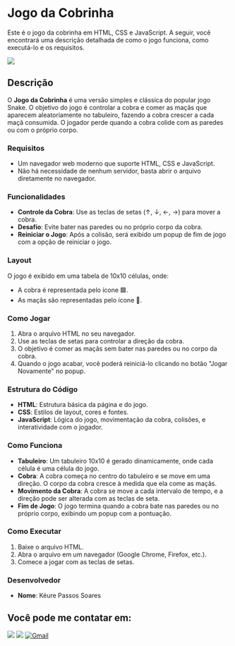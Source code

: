 # Jogo da Cobrinha

Este é o jogo da cobrinha em HTML, CSS e JavaScript. A seguir, você encontrará uma descrição detalhada de como o jogo funciona, como executá-lo e os requisitos.

 <div>
<img src="http://img.shields.io/static/v1?label=STATUS%20DO%20PROJETO&message=%20CONCLUIDO&color=GREEN&style=for-the-badge_blank"></a>
  </div>
  
## Descrição

O **Jogo da Cobrinha** é uma versão simples e clássica do popular jogo Snake. O objetivo do jogo é controlar a cobra e comer as maçãs que aparecem aleatoriamente no tabuleiro, fazendo a cobra crescer a cada maçã consumida. O jogador perde quando a cobra colide com as paredes ou com o próprio corpo.

### Requisitos
- Um navegador web moderno que suporte HTML, CSS e JavaScript.
- Não há necessidade de nenhum servidor, basta abrir o arquivo diretamente no navegador.

### Funcionalidades
- **Controle da Cobra**: Use as teclas de setas (↑, ↓, ←, →) para mover a cobra.
- **Desafio**: Evite bater nas paredes ou no próprio corpo da cobra.
- **Reiniciar o Jogo**: Após a colisão, será exibido um popup de fim de jogo com a opção de reiniciar o jogo.

### Layout
O jogo é exibido em uma tabela de 10x10 células, onde:
- A cobra é representada pelo ícone 🟩.
- As maçãs são representadas pelo ícone 🍎.

### Como Jogar
1. Abra o arquivo HTML no seu navegador.
2. Use as teclas de setas para controlar a direção da cobra.
3. O objetivo é comer as maçãs sem bater nas paredes ou no corpo da cobra.
4. Quando o jogo acabar, você poderá reiniciá-lo clicando no botão "Jogar Novamente" no popup.

### Estrutura do Código
- **HTML**: Estrutura básica da página e do jogo.
- **CSS**: Estilos de layout, cores e fontes.
- **JavaScript**: Lógica do jogo, movimentação da cobra, colisões, e interatividade com o jogador.

### Como Funciona

- **Tabuleiro**: Um tabuleiro 10x10 é gerado dinamicamente, onde cada célula é uma célula do jogo.
- **Cobra**: A cobra começa no centro do tabuleiro e se move em uma direção. O corpo da cobra cresce à medida que ela come as maçãs.
- **Movimento da Cobra**: A cobra se move a cada intervalo de tempo, e a direção pode ser alterada com as teclas de seta.
- **Fim de Jogo**: O jogo termina quando a cobra bate nas paredes ou no próprio corpo, exibindo um popup com a pontuação.

### Como Executar
1. Baixe o arquivo HTML.
2. Abra o arquivo em um navegador (Google Chrome, Firefox, etc.).
3. Comece a jogar com as teclas de setas.

### Desenvolvedor
- **Nome**: Kéure Passos Soares
  
## Você pode me contatar em:
 
  <a href="https://instagram.com/keure_passos" target="_blank"><img src="https://img.shields.io/badge/-Instagram-%23E4405F?style=for-the-badge&logo=instagram&logoColor=white" target="_blank"></a>
  <a href="https://www.linkedin.com/in/k%C3%A9ure-passos-soares-6b6ba8268/" target="_blank"><img src="https://img.shields.io/badge/-LinkedIn-%230077B5?style=for-the-badge&logo=linkedin&logoColor=white" target="_blank"></a> 
<a href="mailto:keurepassos17@gmail.com">
  <img src="https://img.shields.io/badge/-Gmail-%23333?style=for-the-badge&logo=gmail&logoColor=white" alt="Gmail" />
